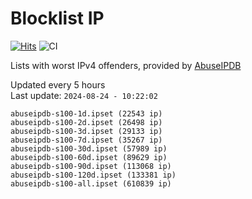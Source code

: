 # Blocklist IP

[![Hits](https://hits.seeyoufarm.com/api/count/incr/badge.svg?url=https%3A%2F%2Fgithub.com%2Fborestad%2Fblocklist-ip%2F&count_bg=%2379C83D&title_bg=%23555555&icon=&icon_color=%23E7E7E7&title=hits&edge_flat=false)](https://hits.seeyoufarm.com)  ![CI](https://img.shields.io/github/workflow/status/borestad/blocklist-ip/CI?style=flat-square)

Lists with worst IPv4 offenders, provided by [AbuseIPDB](https://www.abuseipdb.com/)

<!-- FOOTER-PLACEHOLDER -->
Updated every 5 hours<br>
Last update: `2024-08-24 - 10:22:02`
```
abuseipdb-s100-1d.ipset (22543 ip)
abuseipdb-s100-2d.ipset (26498 ip)
abuseipdb-s100-3d.ipset (29133 ip)
abuseipdb-s100-7d.ipset (35267 ip)
abuseipdb-s100-30d.ipset (57989 ip)
abuseipdb-s100-60d.ipset (89629 ip)
abuseipdb-s100-90d.ipset (113068 ip)
abuseipdb-s100-120d.ipset (133381 ip)
abuseipdb-s100-all.ipset (610839 ip)
```

